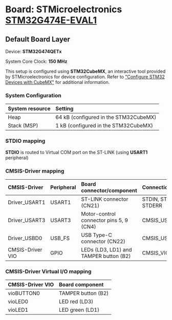 # Board: STMicroelectronics [STM32G474E-EVAL1](https://www.st.com/en/evaluation-tools/stm32g474e-eval1.html)

## Default Board Layer

Device: **STM32G474QETx**

System Core Clock: **150 MHz**

This setup is configured using **STM32CubeMX**, an interactive tool provided by STMicroelectronics for device configuration.
Refer to ["Configure STM32 Devices with CubeMX"](https://github.com/Open-CMSIS-Pack/cmsis-toolbox/blob/main/docs/CubeMX.md) for additional information.

### System Configuration

| System resource       | Setting
|:----------------------|:--------------------------------------
| Heap                  | 64 kB (configured in the STM32CubeMX)
| Stack (MSP)           |  1 kB (configured in the STM32CubeMX)

### STDIO mapping

**STDIO** is routed to Virtual COM port on the ST-LINK (using **USART1** peripheral)

### CMSIS-Driver mapping

| CMSIS-Driver          | Peripheral            | Board connector/component                     | Connection
|:----------------------|:----------------------|:----------------------------------------------|:------------------------------
| Driver_USART1         | USART1                | ST-LINK connector (CN21)                      | STDIN, STDOUT, STDERR
| Driver_USART3         | USART3                | Motor-control connector pins 5, 9 (CN4)       | CMSIS_USART
| Driver_USBD0          | USB_FS                | USB Type-C connector (CN22)                   | CMSIS_USB_Device
| CMSIS-Driver VIO      | GPIO                  | LEDs (LD3, LD1) and TAMPER button (B2)        | CMSIS_VIO

### CMSIS-Driver Virtual I/O mapping

| CMSIS-Driver VIO      | Board component
|:----------------------|:--------------------------------------
| vioBUTTON0            | TAMPER button (B2)
| vioLED0               | LED red       (LD3)
| vioLED1               | LED green     (LD1)
